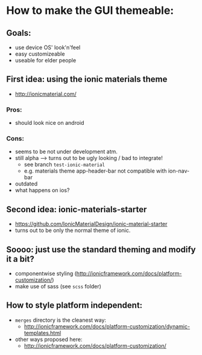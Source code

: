 # How to make the GUI themeable:

## Goals:
- use device OS' look'n'feel
- easy customizeable
- useable for elder people

## First idea: using the ionic materials theme
- http://ionicmaterial.com/
### Pros:
- should look nice on android
### Cons:
- seems to be not under development atm.
- still alpha --> turns out to be ugly looking / bad to integrate!
  - see branch `test-ionic-material`
  - e.g. materials theme app-header-bar not compatible with ion-nav-bar
- outdated
- what happens on ios?

## Second idea: ionic-materials-starter
- https://github.com/IonicMaterialDesign/ionic-material-starter
- turns out to be only the normal theme of ionic.


## Soooo: just use the standard theming and modify it a bit?
- componentwise styling (http://ionicframework.com/docs/platform-customization/)
- make use of sass (see `scss` folder)

## How to style platform independent:
- `merges` directory is the cleanest way:
  - http://ionicframework.com/docs/platform-customization/dynamic-templates.html
- other ways proposed here:
  - http://ionicframework.com/docs/platform-customization/
